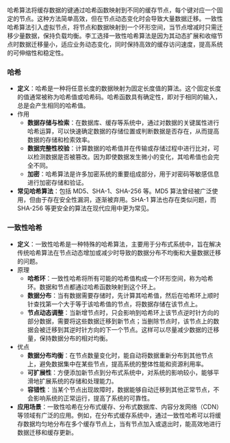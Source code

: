 

哈希算法将缓存数据的键通过哈希函数映射到不同的缓存节点，每个键对应一个固定的节点。这种方法简单高效，但在节点动态变化时会导致大量数据迁移。一致性哈希算法引入虚拟节点，将节点和数据映射到一个环形空间，当节点增减时只需迁移少量数据，保持负载均衡。李工选择一致性哈希算法是因为其动态扩展和收缩节点时数据迁移量小，适应业务动态变化，同时保持高效的缓存访问速度，提高系统的可伸缩性和稳定性。

### 哈希

- **定义**：哈希是一种将任意长度的数据映射为固定长度值的算法。这个固定长度的值通常被称为哈希值或哈希码。哈希函数具有确定性，即对于相同的输入，总是会产生相同的哈希值。
- 作用
  - **数据存储与检索**：在数据库、缓存等系统中，通过对数据的关键属性进行哈希运算，可以快速确定数据的存储位置或判断数据是否存在，从而提高数据的存储和检索效率。
  - **数据完整性校验**：计算数据的哈希值并在传输或存储过程中进行比对，可以检测数据是否被篡改。因为即使数据发生微小的变化，其哈希值也会完全不同。
  - **加密**：哈希算法是许多加密系统的重要组成部分，用于对密码等敏感信息进行加密存储和验证。
- **常见哈希算法**：包括 MD5、SHA-1、SHA-256 等。MD5 算法曾经被广泛使用，但由于存在安全性漏洞，逐渐被弃用。SHA-1 算法也存在类似问题，而 SHA-256 等更安全的算法在现代应用中更为常见。

### 一致性哈希

- **定义**：一致性哈希是一种特殊的哈希算法，主要用于分布式系统中，旨在解决传统哈希算法在节点动态增加或减少时导致的数据分布不均衡和大量数据迁移的问题。
- 原理
  - **哈希环**：一致性哈希将所有可能的哈希值构成一个环形空间，称为哈希环。数据和节点都通过哈希函数映射到这个环上。
  - **数据分布**：当有数据需要存储时，先计算其哈希值，然后在哈希环上顺时针查找第一个大于等于该哈希值的节点，将数据存储在该节点上。
  - **节点动态调整**：当新增节点时，只会影响到哈希环上该节点逆时针方向的部分数据，需要将这些数据迁移到新节点；当删除节点时，该节点上的数据会被迁移到其逆时针方向的下一个节点。这样可以尽量减少数据的迁移量，保持数据分布的相对均衡。
- 优点
  - **数据分布均衡**：在节点数量变化时，能自动将数据重新分布到其他节点上，避免数据集中在某些节点，提高系统的整体性能和资源利用率。
  - **可扩展性**：方便添加新节点到分布式系统中，对系统的影响较小，能够平滑地扩展系统的存储和处理能力。
  - **容错性**：当某个节点出现故障时，数据能够自动迁移到其他正常节点，不会影响系统的正常运行，提高了系统的可靠性。
- **应用场景**：一致性哈希在分布式缓存、分布式数据库、内容分发网络（CDN）等领域有广泛的应用。例如，在分布式缓存系统中，通过一致性哈希可以将缓存数据均匀地分布在多个缓存节点上，当有节点加入或退出时，能高效地进行数据迁移和缓存更新。